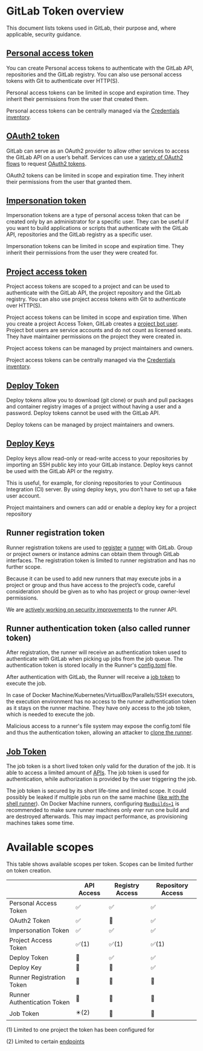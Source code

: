 # GitLab Token overview

This document lists tokens used in GitLab, their purpose and, where applicable, security guidance.

## [Personal access token](../user/profile/personal_access_tokens.md)

You can create Personal access tokens to authenticate with the GitLab API, repositories and the GitLab registry. You can also use personal access tokens with Git to authenticate over HTTP(S).

Personal access tokens can be limited in scope and expiration time. They inherit their permissions from the user that created them.

Personal access tokens can be centrally managed via the [Credentials inventory](../user/admin_area/credentials_inventory.md).


## [OAuth2 token](../api/oauth2.md)

GitLab can serve as an OAuth2 provider to allow other services to access the GitLab API on a user’s behalf. Services can use a [variety of OAuth2 flows](../api/oauth2.md#supported-oauth2-flows) to request [OAuth2 tokens](../api/oauth2.md#access-gitlab-api-with-access-token).

OAuth2 tokens can be limited in scope and expiration time. They inherit their permissions from the user that granted them.

## [Impersonation token](../api/README.md#impersonation-tokens)

Impersonation tokens are a type of personal access token that can be created only by an administrator for a specific user. They can be useful if you want to build applications or scripts that authenticate with the GitLab API, repositories and the GitLab registry as a specific user.

Impersonation tokens can be limited in scope and expiration time. They inherit their permissions from the user they were created for.

## [Project access token](../user/project/settings/project_access_tokens.md#project-access-tokens)

Project access tokens are scoped to a project and can be used to authenticate with the GitLab API, the project repository and the GitLab registry. You can also use project access tokens with Git to authenticate over HTTP(S).

Project access tokens can be limited in scope and expiration time. When you create a project Access Token, GitLab creates a [project bot user](../user/project/settings/project_access_tokens.md#project-bot-users). Project bot users are service accounts and do not count as licensed seats. They have maintainer permissions on the project they were created in.

Project access tokens can be managed by project maintainers and owners.

Project access tokens can be centrally managed via the [Credentials inventory](../user/admin_area/credentials_inventory.md).

## [Deploy Token](../user/project/deploy_tokens/index.md)

Deploy tokens allow you to download (git clone) or push and pull packages and container registry images of a project without having a user and a password. Deploy tokens cannot be used with the GitLab API.

Deploy tokens can be managed by project maintainers and owners.

## [Deploy Keys](../user/project/deploy_keys/index.md)

Deploy keys allow read-only or read-write access to your repositories by importing an SSH public key into your GitLab instance. Deploy keys cannot be used with the GitLab API or the registry.

This is useful, for example, for cloning repositories to your Continuous Integration (CI) server. By using deploy keys, you don’t have to set up a fake user account.

Project maintainers and owners can add or enable a deploy key for a project repository

## Runner registration token

Runner registration tokens are used to [register](https://docs.gitlab.com/runner/register/) a [runner](https://docs.gitlab.com/runner/) with GitLab. Group or project owners or instance admins can obtain them through GitLab interfaces. The registration token is limited to runner registration and has no further scope.

Because it can be used to add new runners that may execute jobs in a project or group and thus have access to the project’s code, careful consideration should be given as to who has project or group owner-level permissions.

We are [actively working on security improvements](https://gitlab.com/gitlab-org/gitlab-runner/-/issues/25351) to the runner API.

## Runner authentication token (also called runner token)

After registration, the runner will receive an authentication token used to authenticate with GitLab when picking up jobs from the job queue. The authentication token is stored locally in the Runner's [config.toml](https://docs.gitlab.com/runner/configuration/advanced-configuration.html) file.

After authentication with GitLab, the Runner will receive a [job token](../user/project/new_ci_build_permissions_model.md#job-token) to execute the job.

In case of Docker Machine/Kubernetes/VirtualBox/Parallels/SSH executors, the execution environment has no access to the runner authentication token as it stays on the runner machine. They have only access to the job token, which is needed to execute the job.

Malicious access to a runner's file system may expose the config.toml file and thus the authentication token, allowing an attacker to [clone the runner](https://docs.gitlab.com/runner/security/#cloning-a-runner).

## [Job Token](../user/project/new_ci_build_permissions_model.md#job-token)

The job token is a short lived token only valid for the duration of the job. It is able to access a limited amount of [APIs](../api/README.md#gitlab-ci-job-token). The job token is used for authentication, while authorization is provided by the user triggering the job.

The job token is secured by its short life-time and limited scope. It could possibly be leaked if multiple jobs run on the same machine ([like with the shell runner](https://docs.gitlab.com/runner/security/#usage-of-shell-executor)). On Docker Machine runners, configuring [`MaxBuilds=1`](https://docs.gitlab.com/runner/configuration/advanced-configuration.html#the-runnersmachine-section) is recommended to make sure runner machines only ever run one build and are destroyed afterwards. This may impact performance, as provisioning machines takes some time.

# Available scopes
This table shows available scopes per token. Scopes can be limited further on token creation.

|                             | API Access | Registry Access | Repository Access |
|-----------------------------|------------|-----------------|-------------------|
| Personal Access Token       | ✅          | ✅               | ✅                 |
| OAuth2 Token                | ✅          | 🚫               | ✅                 |
| Impersonation Token         | ✅          | ✅               | ✅                 |
| Project Access Token        | ✅(1)       | ✅(1)            | ✅(1)              |
| Deploy Token                | 🚫          | ✅               | ✅                 |
| Deploy Key                  | 🚫          | 🚫               | ✅                 |
| Runner Registration Token   | 🚫          | 🚫               | 🚫                 |
| Runner Authentication Token | 🚫          | 🚫               | 🚫                 |
| Job Token                   | ✴️(2)       | 🚫               | 🚫                 |

(1) Limited to one project the token has been configured for

(2) Limited to certain [endpoints](../api/README.md#gitlab-ci-job-token)

